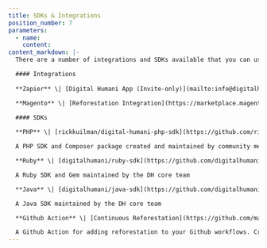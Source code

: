 ```yaml
---
title: SDKs & Integrations
position_number: 7
parameters:
  - name:
    content:
content_markdown: |-
  There are a number of integrations and SDKs available that you can use to easily integrate with the DigitalHumani API. 

  #### Integrations  
      
  **Zapier** \| [Digital Humani App (Invite-only)](mailto:info@digitalhumani.com?Subject=Requesting Access to Zapier Integration)

  **Magento** \| [Reforestation Integration](https://marketplace.magento.com/absolute-magento2-reforestation.html)

  #### SDKs  
    
  **PHP** \| [rickkuilman/digital-humani-php-sdk](https://github.com/rickkuilman/digital-humani-php-sdk)

  A PHP SDK and Composer package created and maintained by community member Rick Kuilman  

  **Ruby** \| [digitalhumani/ruby-sdk](https://github.com/digitalhumani/ruby-sdk)

  A Ruby SDK and Gem maintained by the DH core team

  **Java** \| [digitalhumani/java-sdk](https://github.com/digitalhumani/java-sdk)

  A Java SDK maintained by the DH core team

  **Github Action** \| [Continuous Reforestation](https://github.com/marketplace/actions/continuous-reforestation)

  A Github Action for adding reforestation to your Github workflows. Created and maintained by the team at [ProtonTypes](https://protontypes.eu/), source available at [protontypes/continuous-reforestation](https://github.com/protontypes/continuous-reforestation).
---
```

